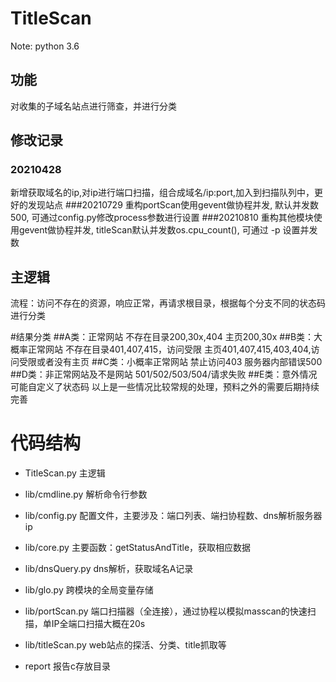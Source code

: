 # TitleScan 

Note: python 3.6

## 功能

对收集的子域名站点进行筛查，并进行分类

## 修改记录
### 20210428
新增获取域名的ip,对ip进行端口扫描，组合成域名/ip:port,加入到扫描队列中，更好的发现站点
###20210729
重构portScan使用gevent做协程并发, 默认并发数500, 可通过config.py修改process参数进行设置
###20210810
重构其他模块使用gevent做协程并发, titleScan默认并发数os.cpu_count(), 可通过 -p 设置并发数

## 主逻辑

流程：访问不存在的资源，响应正常，再请求根目录，根据每个分支不同的状态码进行分类

#结果分类
##A类：正常网站
     不存在目录200,30x,404
	 主页200,30x
##B类：大概率正常网站
     不存在目录401,407,415，访问受限
	 主页401,407,415,403,404,访问受限或者没有主页
##C类：小概率正常网站
     禁止访问403
	 服务器内部错误500
##D类：非正常网站及不是网站
     501/502/503/504/请求失败
##E类：意外情况
     可能自定义了状态码
以上是一些情况比较常规的处理，预料之外的需要后期持续完善


# 代码结构

- TitleScan.py        主逻辑

- lib/cmdline.py      解析命令行参数

- lib/config.py       配置文件，主要涉及：端口列表、端扫协程数、dns解析服务器ip

- lib/core.py         主要函数：getStatusAndTitle，获取相应数据
  
- lib/dnsQuery.py     dns解析，获取域名A记录

- lib/glo.py          跨模块的全局变量存储

- lib/portScan.py     端口扫描器（全连接），通过协程以模拟masscan的快速扫描，单IP全端口扫描大概在20s

- lib/titleScan.py    web站点的探活、分类、title抓取等

- report              报告c存放目录